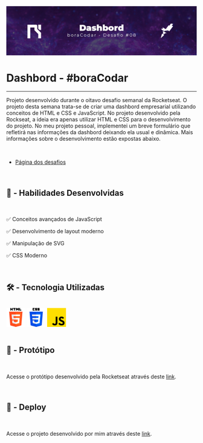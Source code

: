 <link rel="stylesheet" href="style.css">
<link rel="stylesheet" href="readme.css">

<img src="./img/product card.jpg" class="imgReadme">
<h1 class="titulo">Dashbord - #boraCodar</h1>
<hr>
<p class="texto">Projeto desenvolvido durante o oitavo desafio semanal da Rocketseat. O projeto desta semana trata-se de criar uma dashbord empresarial utilizando conceitos de HTML e CSS e JavaScript. No projeto desenvolvido pela Rockseat, a ideia era apenas utilizar HTML e CSS para o desenvolvimento do projeto. No meu projeto pessoal, implementei um breve formulário que refletirá nas informações da dashbord deixando ela usual e dinâmica. Mais informações sobre o desenvolvimento estão expostas abaixo.</p>
<br>
<ul>
    <li><a href="https://boracodar.dev/?utm_source=youtube&utm_medium=organic&utm_campaign=lead&utm_term=boracodar&utm_content=descricao-boracodar_desafio01">Página dos desafios</a></li>
</ul>
<br>
<h2 class="subtit">👷‍ - Habilidades Desenvolvidas</h2>
<br>
<p class="texto">✅ Conceitos avançados de JavaScript</p>
<p class="texto">✅ Desenvolvimento de layout moderno</p>
<p class="texto">✅ Manipulação de SVG</p>
<p class="texto">✅ CSS Moderno</p>
<br>
<h2 class="subtit">🛠 - Tecnologia Utilizadas</h2>
<br>
<div class="alinhamento">
    <img src="../img/html-5.png" alt="" style="width: 50px">
    <img src="../img/css-3.png" alt="" style="width: 50px">
    <img src="../img/js.png" alt="" style="width: 50px">
</div>
<br>
<h2 class="subtit">🎨 - Protótipo</h2>
<br>
<p class="texto">Acesse o protótipo desenvolvido pela Rocketseat através deste <a href="https://www.figma.com/community/file/1210217615683203825/%23boraCodar---Desafio-8">link</a>.</p>
<br>
<h2 class="subtit">🔗 - Deploy</h2>
<br>
<p class="texto">Acesse o projeto desenvolvido por mim através deste <a href="https://ygg1f7.csb.app/">link</a>.</p>
